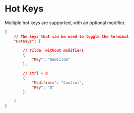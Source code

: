 # Hot Keys

Multiple hot keys are supported, with an optional modifier.

```json
{
	// The keys that can be used to toggle the terminal
	"HotKeys": [

		// Tilde, without modifiers
		{
			"Key": "OemTilde"
		},

		// Ctrl + Q
		{
			"Modifiers": "Control",
			"Key": "Q"
		}

	]
}
```
